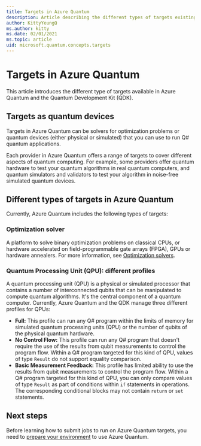 ```yaml
---
title: Targets in Azure Quantum
description: Article describing the different types of targets existing in Azure Quantum
author: KittyYeungQ
ms.author: kitty
ms.date: 02/01/2021
ms.topic: article
uid: microsoft.quantum.concepts.targets
---
```


# Targets in Azure Quantum

This article introduces the different type of targets available in Azure Quantum and the Quantum Development Kit (QDK).

## Targets as quantum devices

Targets in Azure Quantum can be solvers for optimization
problems or quantum devices (either physical or simulated) that you can use to
run Q# quantum applications.

Each provider in Azure Quantum offers a range of targets to cover different
aspects of quantum computing. For example, some providers offer quantum hardware
to test your quantum algorithms in real quantum computers, and quantum
simulators and validators to test your algorithm in noise-free simulated quantum
devices.

## Different types of targets in Azure Quantum

Currently, Azure Quantum includes the following types of targets:

### Optimization solver

A platform to solve binary optimization problems on classical CPUs, or
hardware accelerated on field-programmable gate arrays (FPGA), GPUs or hardware annealers. For more information, see [Optimization solvers](xref:microsoft.quantum.optimization.install-sdk).

### Quantum Processing Unit (QPU): different profiles

A quantum processing unit (QPU) is a physical or simulated processor that
contains a number of interconnected qubits that can be manipulated to compute
quantum algorithms. It's the central component of a quantum computer. Currently, Azure Quantum and the QDK manage three different
profiles for QPUs:

- **Full:** This profile can run any Q# program within the
  limits of memory for simulated quantum processing units (QPU) or the number of qubits of the physical
  quantum hardware.
- **No Control Flow:** This profile can run any Q# program that doesn't
  require the use of the results from qubit measurements to control the
  program flow. Within a Q# program targeted for this kind of QPU, values of
  type `Result` do not support equality comparison.
- **Basic Measurement Feedback:** This profile has limited ability to use the
  results from qubit measurements to control the program flow. Within a Q# program
  targeted for this kind of QPU, you can only compare values of type `Result` as
  part of conditions within `if` statements in operations. The corresponding
  conditional blocks may not contain `return` or `set` statements.

## Next steps

Before learning how to submit jobs to run on Azure Quantum targets, you need to [prepare
your environment](xref:microsoft.quantum.setup.cli) to use Azure Quantum.
